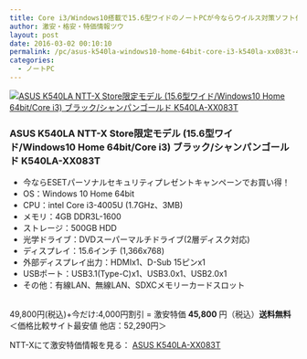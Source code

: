 ```yaml
---
title: Core i3/Windows10搭載で15.6型ワイドのノートPCが今ならウイルス対策ソフト付きで激安特価45,800円！送料無料！
author: 激安・格安・特価情報ツウ
layout: post
date: 2016-03-02 00:10:10
permalink: /pc/asus-k540la-windows10-home-64bit-core-i3-k540la-xx083t-45800-nttx.html
categories:
  - ノートPC
---
```


<div class="img-bg2 img_L">
  <a href="//px.a8.net/svt/ejp?a8mat=ZYP6S+8IMA3E+S1Q+BWGDT&#038;a8ejpredirect=//nttxstore.jp/_II_AZ15246751" target="_blank"><img border="0" alt="ASUS K540LA NTT-X Store限定モデル (15.6型ワイド/Windows10 Home 64bit/Core i3) ブラック/シャンパンゴールド K540LA-XX083T" src="//image.nttxstore.jp/l2_images/A/AZ/AZ15246751.jpg" data-recalc-dims="1" /></a>
</div>

### ASUS K540LA NTT-X Store限定モデル (15.6型ワイド/Windows10 Home 64bit/Core i3) ブラック/シャンパンゴールド K540LA-XX083T
<!--more-->

* 今ならESETパーソナルセキュリティプレゼントキャンペーンでお買い得！
* OS：Windows 10 Home 64bit
* CPU：intel Core i3-4005U (1.7GHz、3MB)
* メモリ：4GB DDR3L-1600
* ストレージ：500GB HDD
* 光学ドライブ：DVDスーパーマルチドライブ(2層ディスク対応)
* ディスプレイ：15.6インチ (1,366x768)
* 外部ディスプレイ出力：HDMIx1、D-Sub 15ピンx1
* USBポート：USB3.1(Type-C)x1、USB3.0x1、USB2.0x1
* その他：有線LAN、無線LAN、SDXCメモリーカードスロット

<br clear="all" />49,800円(税込)+今だけ:4,000円割引 = 激安特価 <span class="tokka-price"><strong>45,800</strong></span> 円（税込）**送料無料**
＜価格比較サイト最安値 他店：52,290円＞

NTT-Xにて激安特価情報を見る： <span class="fs150p"><a href="//px.a8.net/svt/ejp?a8mat=ZYP6S+8IMA3E+S1Q+BWGDT&#038;a8ejpredirect=//nttxstore.jp/_II_AZ15246751" target="_blank">ASUS K540LA-XX083T</a></span>
